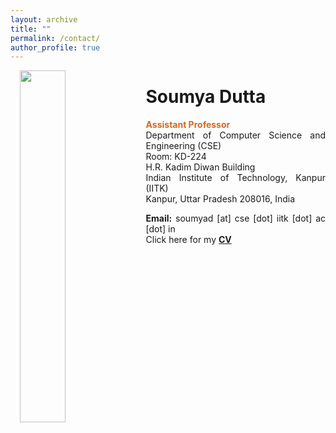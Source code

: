 ```yaml
---
layout: archive
title: ""
permalink: /contact/
author_profile: true
---
```


<div class="box"><p>
<img class="map" src="/images/KD.png" width="38%;" align="left" style="margin: 0px 10px 0px 15px;"/>
</p></div>
<div class="box" style="text-align:justify">
<h1>Soumya Dutta</h1>

<div class="box" style="text-align:justify"><p>
<span style="color:Chocolate"><b>Assistant Professor</b><br></span>
Department of Computer Science and Engineering (CSE)<br>
Room: KD-224<br>
H.R. Kadim Diwan Building<br>
Indian Institute of Technology, Kanpur (IITK)<br>
Kanpur, Uttar Pradesh 208016, India<br>
</p></div>

<!-- <span style="color:Chocolate">Scientist 2, Information Sciences Group (Previous Affiliation)<br></span>
Computer, Computational, and Statistical Sciences (CCS) Division<br>
Los Alamos National Laboratory, USA<br>
Office: TA-03, Building: 508, Room: 107<br>
</div> -->

<strong>Email:</strong> soumyad [at] cse [dot] iitk [dot] ac [dot] in <br>
Click here for my <b><a href="/docs/Soumya_CV.pdf">CV</a></b>

